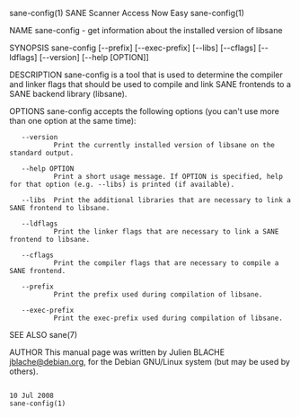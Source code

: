sane-config(1)                                                                           SANE Scanner Access Now Easy                                                                          sane-config(1)



NAME
       sane-config - get information about the installed version of libsane

SYNOPSIS
       sane-config [--prefix] [--exec-prefix] [--libs] [--cflags] [--ldflags] [--version] [--help [OPTION]]

DESCRIPTION
       sane-config is a tool that is used to determine the compiler and linker flags that should be used to compile and link SANE frontends to a SANE backend library (libsane).

OPTIONS
       sane-config accepts the following options (you can't use more than one option at the same time):

       --version
               Print the currently installed version of libsane on the standard output.

       --help OPTION
               Print a short usage message. If OPTION is specified, help for that option (e.g. --libs) is printed (if available).

       --libs  Print the additional libraries that are necessary to link a SANE frontend to libsane.

       --ldflags
               Print the linker flags that are necessary to link a SANE frontend to libsane.

       --cflags
               Print the compiler flags that are necessary to compile a SANE frontend.

       --prefix
               Print the prefix used during compilation of libsane.

       --exec-prefix
               Print the exec-prefix used during compilation of libsane.

SEE ALSO
       sane(7)

AUTHOR
       This manual page was written by Julien BLACHE <jblache@debian.org>, for the Debian GNU/Linux system (but may be used by others).



                                                                                                 10 Jul 2008                                                                                   sane-config(1)
